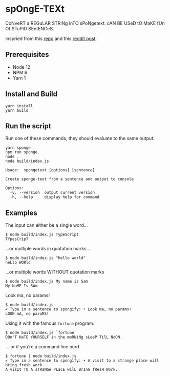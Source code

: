 # spOngE-TEXt

CoNveRT a REGuLAR STRiNg inTO sPoNgetext. cAN BE USeD tO MaKE fUn Of STuPiD SEntENCeS.

Inspried from this [repo](https://github.com/peterlravn/My-projects/blob/master/A%20ScrIpt%20tO%20MaKE%20fUN%20of%20A%20sENteNcE%20v.2.ipynb)
and this [reddit post](https://www.reddit.com/r/Python/comments/j8kpes/i_made_a_script_that_randomly_capitalizes_letters/).

## Prerequisites

- Node 12
- NPM 6
- Yarn 1

## Install and Build

```shell
yarn install
yarn build
```

## Run the script

Run one of these commands, they should evaluate to the same output.

```shell
yarn sponge
npm run sponge
node .
node build/index.js
```

```shell
Usage:  spongetext [options] [sentence]

Create sponge-text from a sentence and output to console

Options:
  -v, --version  output current version
  -h, --help     display help for command
```

## Examples

The input can either be a single word...

```shell
$ node build/index.js TypeScript
TYpesCripT
```

...or multiple words in quotation marks...

```shell
$ node build/index.js "hello world"
heLlo WORld
```

...or multiple words WITHOUT quotation marks

```shell
$ node build/index.js My name is Sam
My NaME Is SAm
```

Look ma, no params!

```shell
$ node build/index.js
✔ Type in a sentence to spongify: ‣ Look ma, no params!
LOOK mA, no paraMS!
```

Using it with the famous `fortune` program.

```shell
$ node build/index.js `fortune`
DOn'T HaTE YOURSELF in the moRNiNg sLeeP TilL NoON.
```

... or if you're a command line nerd

```shell
$ fortune | node build/index.js
✔ Type in a sentence to spongify: ‣ A visit to a strange place will bring fresh work.
A visIt TO A sTRaNGe PLacE wilL BrInG fResH Work.
```
